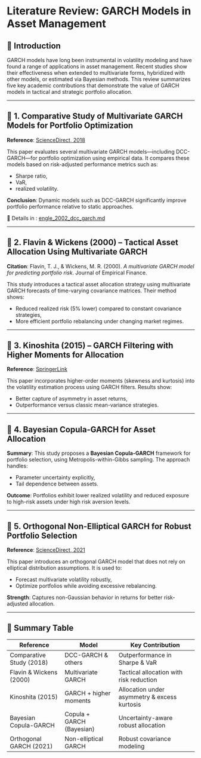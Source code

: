 # Literature Review: GARCH Models in Asset Management

## 🧠 Introduction

GARCH models have long been instrumental in volatility modeling and have found a range of applications in asset management. Recent studies show their effectiveness when extended to multivariate forms, hybridized with other models, or estimated via Bayesian methods. This review summarizes five key academic contributions that demonstrate the value of GARCH models in tactical and strategic portfolio allocation.

---

## 📘 1. Comparative Study of Multivariate GARCH Models for Portfolio Optimization

**Reference**: [ScienceDirect, 2018](https://www.sciencedirect.com/science/article/pii/S106294081830038X)

This paper evaluates several multivariate GARCH models—including DCC-GARCH—for portfolio optimization using empirical data. It compares these models based on risk-adjusted performance metrics such as:
- Sharpe ratio,
- VaR,
- realized volatility.

**Conclusion**: Dynamic models such as DCC-GARCH significantly improve portfolio performance relative to static approaches.

📄 Details in  : [engle_2002_dcc_garch.md](./engle_2002_dcc_garch.md)
  
---


## 📗 2. Flavin & Wickens (2000) – Tactical Asset Allocation Using Multivariate GARCH

**Citation**: Flavin, T. J., & Wickens, M. R. (2000). _A multivariate GARCH model for predicting portfolio risk_. Journal of Empirical Finance.

This study introduces a tactical asset allocation strategy using multivariate GARCH forecasts of time-varying covariance matrices. Their method shows:
- Reduced realized risk (5% lower) compared to constant covariance strategies,
- More efficient portfolio rebalancing under changing market regimes.

---

## 📙 3. Kinoshita (2015) – GARCH Filtering with Higher Moments for Allocation

**Reference**: [SpringerLink](https://link.springer.com/article/10.1007/s00181-014-0871-1)

This paper incorporates higher-order moments (skewness and kurtosis) into the volatility estimation process using GARCH filters. Results show:
- Better capture of asymmetry in asset returns,
- Outperformance versus classic mean-variance strategies.

---

## 📕 4. Bayesian Copula-GARCH for Asset Allocation

**Summary**: This study proposes a **Bayesian Copula-GARCH** framework for portfolio selection, using Metropolis-within-Gibbs sampling. The approach handles:
- Parameter uncertainty explicitly,
- Tail dependence between assets.

**Outcome**: Portfolios exhibit lower realized volatility and reduced exposure to high-risk assets under high risk aversion levels.

---

## 📒 5. Orthogonal Non-Elliptical GARCH for Robust Portfolio Selection

**Reference**: [ScienceDirect, 2021](https://www.sciencedirect.com/science/article/pii/S0378426621000042)

This paper introduces an orthogonal GARCH model that does not rely on elliptical distribution assumptions. It is used to:
- Forecast multivariate volatility robustly,
- Optimize portfolios while avoiding excessive rebalancing.

**Strength**: Captures non-Gaussian behavior in returns for better risk-adjusted allocation.


---

## 📌 Summary Table

| Reference | Model | Key Contribution |
|----------|-------|------------------|
| Comparative Study (2018) | DCC-GARCH & others | Outperformance in Sharpe & VaR |
| Flavin & Wickens (2000) | Multivariate GARCH | Tactical allocation with risk reduction |
| Kinoshita (2015) | GARCH + higher moments | Allocation under asymmetry & excess kurtosis |
| Bayesian Copula-GARCH | Copula + GARCH (Bayesian) | Uncertainty-aware robust allocation |
| Orthogonal GARCH (2021) | Non-elliptical GARCH | Robust covariance modeling |

